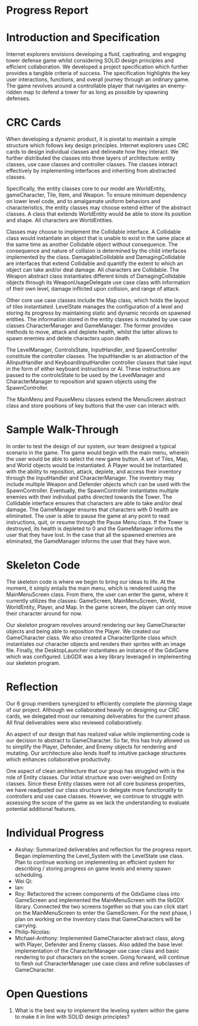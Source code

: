 # Progress Report

# Introduction and Specification

Internet explorers envisions developing a fluid, captivating, and engaging tower defense game whilst considering
SOLID design principles and efficient collaboration. We developed a project specification which further provides
a tangible criteria of success. The specification highlights the key user interactions, functions, and overall 
journey through an ordinary game. The game revolves around a controllable player that navigates an enemy-ridden map
to defend a tower for as long as possible by spawning defenses. 

# CRC Cards

When developing a dynamic product, it is pivotal to maintain a simple structure which follows key design principles. 
Internet explorers uses CRC cards to design individual classes and delineate how they interact. We further distributed 
the classes into three layers of architecture: entity classes, use case classes and controller classes. The classes 
interact effectively by implementing interfaces and inheriting from abstracted classes. 

Specifically, the entity classes core to our model are WorldEntity, gameCharacter, Tile, Item, and 
Weapon. To ensure minimum dependency on lower level code, and to amalgamate uniform behaviors and 
characteristics, the entity classes may choose extend either of the abstract classes. A class that 
extends WorldEntity would be able to store its position and shape. All characters are WorldEntities.

Classes may choose to implement the Collidable interface. A Collidable class would instantiate an object 
that is unable to exist in the same place at the same time as another Collidable object without consequence. The 
consequence and nature of collision is determined by the child interfaces implemented by the class. DamagableCollidable 
and DamagingCollidable are interfaces that extend Collidable and quantify the extent to which an object can take and/or 
deal damage. All characters are Collidable. The Weapon abstract class instantiates different kinds of 
DamagingCollidable objects through its WeaponUsageDelegate use case class with information of their own level, damage 
inflicted upon collision, and range of attack. 

Other core use case classes include the Map class, which holds the layout of tiles instantiated. LevelState manages
the configuration of a level and storing its progress by maintaining static and dynamic records on spawned entities.
The information stored in the entity classes is mutated by use case classes CharacterManager and GameManager. The
former provides methods to move, attack and deplete health, whilst the latter allows to spawn enemies and delete
characters upon death. 

The LevelManager, ControlsState, InputHandler, and SpawnController constitute the controller classes.
The InputHandler is an abstraction of the AIInputHandler and KeyboardInputHandler controller classes that take input in 
the form of either keyboard instructions or AI. These instructions are passed to the controlsState to be used by the 
LevelManager and CharacterManager to reposition and spawn objects using the SpawnController.  

The MainMenu and PauseMenu classes extend the MenuScreen abstract class and store positions of key buttons that the user 
can interact with.

# Sample Walk-Through

In order to test the design of our system, our team designed a typical scenario in the game. The game would begin
with the main menu, wherein the user would be able to select the new game button. A set of Tiles, Map, and World
objects would be instantiated. A Player would be instantiated with the ability to reposition, attack, deplete, and 
access their inventory through the InputHandler and CharacterManager. The inventory may include multiple Weapon and 
Defender objects which can be used with the SpawnController. Eventually, the SpawnController instantiates multiple
enemies with their individual paths directed towards the Tower. The Collidable interface ensures that characters are
able to take and/or deal damage. The GameManager ensures that characters with 0 health are eliminated. The user is 
able to pause the game at any point to read instructions, quit, or resume through the Pause Menu class. If the Tower
is destroyed, its health is depleted to 0 and the GameManager informs the user that they have lost. In the case that
all the spawned enemies are eliminated, the GameManager informs the user that they have won. 

# Skeleton Code

The skeleton code is where we begin to bring our ideas to life. At the moment, it simply entails the main menu, which
is rendered using the MainMenuScreen class. From there, the user can enter the game, where it currently utilizes the classes:
GameScreen, MainMenuScreen, World, WorldEntity, Player, and Map. In the game screen, the player can
only move their character around for now.

Our skeleton program revolves around rendering our key GameCharacter objects and being able to reposition the Player. We
created our GameCharacter class. We also created a CharacterSprite class which instantiates our character objects and 
renders their sprites with an image file. Finally, the DesktopLauncher instantiates an instance of the GdxGame which was 
configured. LibGDX was a key library leveraged in implementing our skeleton program. 

# Reflection

Our 6 group members synergized to efficiently complete the planning stage of our project. Although we collaborated
heavily on designing our CRC cards, we delegated most our remaining deliverables for the current phase. All final
deliverables were also reviewed collaboratively.

An aspect of our design that has realized value while implementing code is our decision to abstract to GameCharacter. So
far, this has truly allowed us to simplify the Player, Defender, and Enemy objects for rendering and mutating. Our 
architecture also lends itself to intuitive package structures which enhances collaborative productivity. 

One aspect of clean architecture that our group has struggled with is the role of Entity classes. Our initial structure
was over-weighed on Entity classes. Since these Entity classes were not all core business properties, we have readjusted
our class structure to delegate more functionality to controllers and use case classes. However, we continue to struggle
with assessing the scope of the game as we lack the understanding to evaluate potential additional features.
  
# Individual Progress
<ul> 
<li>Akshay: Summarized deliverables and reflection for the progress report. Began implementing the Level_System with the LevelState use class. Plan to continue working on implementing an efficient system for describing / storing progress on game levels and enemy spawn scheduling. 
<li>Wei Qi:</li>
<li>Ian:</li>
<li>Roy: Refactored the screen components of the GdxGame class into GameScreen and implemented the MainMenuScreen with the libGDX library.
Connected the two screens together so that you can click start on the MainMenuScreen to enter the GameScreen. For the next
phase, I plan on working on the Inventory class that GameCharacters will be carrying.
</li>
<li>Philip-Nicolas:</li>
<li>Michael-Anthony: Implemented GameCharacter abstract class, along with Player, Defender and Enemy classes. Also added the base level implementation of the CharacterManager use case class and basic rendering to put characters on the screen. Going forward, will continue to flesh out CharacterManager use case class and refine subclasses of GameCharacter.</li>
</ul>  
  
# Open Questions
  
  <ol>
    <li>What is the best way to implement the leveling system within the game to make it in line with SOLID design principles?</li>
  </ol>
